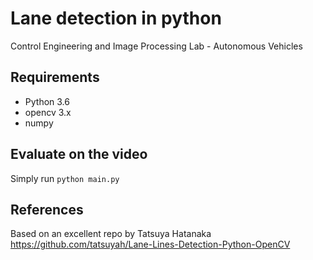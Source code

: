# Lane detection in python
Control Engineering and Image Processing Lab - Autonomous Vehicles

## Requirements
* Python 3.6
* opencv 3.x
* numpy

## Evaluate on the video

Simply run `python main.py`

## References
Based on an excellent repo by Tatsuya Hatanaka https://github.com/tatsuyah/Lane-Lines-Detection-Python-OpenCV
